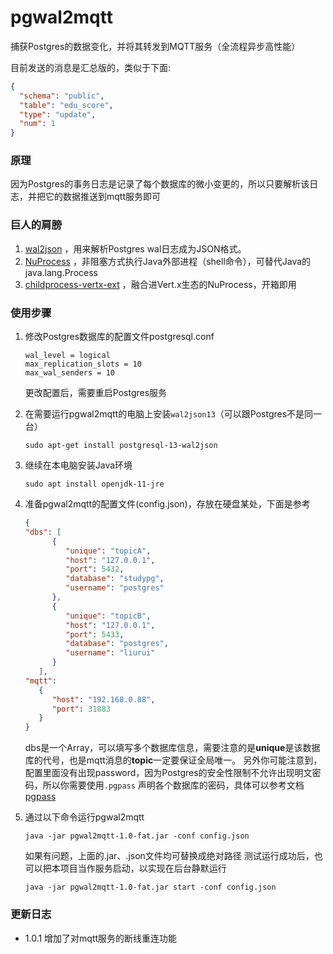 # pgwal2mqtt

捕获Postgres的数据变化，并将其转发到MQTT服务（全流程异步高性能）

目前发送的消息是汇总版的，类似于下面:

```json
{
  "schema": "public",
  "table": "edu_score",
  "type": "update",
  "num": 1
}
```

### 原理

因为Postgres的事务日志是记录了每个数据库的微小变更的，所以只要解析该日志，并把它的数据推送到mqtt服务即可

### 巨人的肩膀

1. [wal2json](https://github.com/eulerto/wal2json) ，用来解析Postgres wal日志成为JSON格式。
2. [NuProcess](https://github.com/brettwooldridge/NuProcess) ，非阻塞方式执行Java外部进程（shell命令），可替代Java的java.lang.Process
3. [childprocess-vertx-ext](https://github.com/vietj/childprocess-vertx-ext) ，融合进Vert.x生态的NuProcess，开箱即用

### 使用步骤

1. 修改Postgres数据库的配置文件postgresql.conf

    ```shell
    wal_level = logical
    max_replication_slots = 10
    max_wal_senders = 10
    ```
   更改配置后，需要重启Postgres服务

2. 在需要运行pgwal2mqtt的电脑上安装`wal2json13`（可以跟Postgres不是同一台）

    ```shell
    sudo apt-get install postgresql-13-wal2json
    ```

3. 继续在本电脑安装Java环境

   ```shell
   sudo apt install openjdk-11-jre
   ```

4. 准备pgwal2mqtt的配置文件(config.json)，存放在硬盘某处，下面是参考

   ```json
   {
   "dbs": [
         {
            "unique": "topicA",
            "host": "127.0.0.1",
            "port": 5432,
            "database": "studypg",
            "username": "postgres"
         },
         {
            "unique": "topicB",
            "host": "127.0.0.1",
            "port": 5433,
            "database": "postgres",
            "username": "liurui"
         }
      ],
   "mqtt": 
      {
         "host": "192.168.0.88",
         "port": 31883
      }
   }
   ```

   dbs是一个Array，可以填写多个数据库信息，需要注意的是**unique**是该数据库的代号，也是mqtt消息的**topic**一定要保证全局唯一。
   另外你可能注意到，配置里面没有出现password，因为Postgres的安全性限制不允许出现明文密码，所以你需要使用`.pgpass`
   声明各个数据库的密码，具体可以参考文档[pgpass](http://postgres.cn/docs/13/libpq-pgpass.html)

5. 通过以下命令运行pgwal2mqtt

   ```shell
   java -jar pgwal2mqtt-1.0-fat.jar -conf config.json
   ```

   如果有问题，上面的.jar、.json文件均可替换成绝对路径 测试运行成功后，也可以把本项目当作服务启动，以实现在后台静默运行

   ```shell
   java -jar pgwal2mqtt-1.0-fat.jar start -conf config.json
   ```

### 更新日志

* 1.0.1 增加了对mqtt服务的断线重连功能
